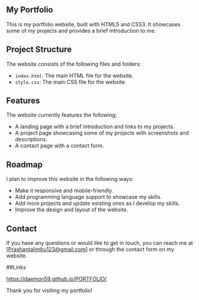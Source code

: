 ## My Portfolio

This is my portfolio website, built with HTML5 and CSS3. It showcases some of my projects and provides a brief introduction to me.

## Project Structure

The website consists of the following files and folders:

- `index.html`: The main HTML file for the website.
- `style.css`: The main CSS file for the website.

## Features

The website currently features the following:

- A landing page with a brief introduction and links to my projects.
- A project page showcasing some of my projects with screenshots and descriptions.
- A contact page with a contact form.

## Roadmap

I plan to improve this website in the following ways:

- Make it responsive and mobile-friendly.
- Add programming language support to showcase my skills.
- Add more projects and update existing ones as I develop my skills.
- Improve the design and layout of the website.

## Contact

If you have any questions or would like to get in touch, you can reach me at [Prashantalimbu123@gmail.com] or through the contact form on my website.

##Links

https://daemon59.github.io/PORTFOLIO/

Thank you for visiting my portfolio!
